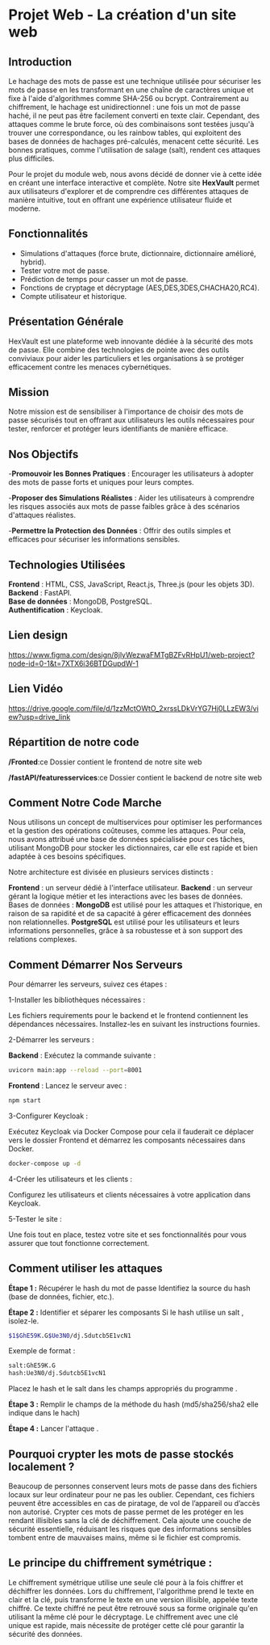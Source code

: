 # Projet Web - La création d'un site web

## Introduction
Le hachage des mots de passe est une technique utilisée pour sécuriser les mots de passe en les transformant en une chaîne de caractères unique et fixe à l'aide d'algorithmes comme SHA-256 ou bcrypt. Contrairement au chiffrement, le hachage est unidirectionnel : une fois un mot de passe haché, il ne peut pas être facilement converti en texte clair. Cependant, des attaques comme le brute force, où des combinaisons sont testées jusqu'à trouver une correspondance, ou les rainbow tables, qui exploitent des bases de données de hachages pré-calculés, menacent cette sécurité. Les bonnes pratiques, comme l'utilisation de salage (salt), rendent ces attaques plus difficiles.

Pour le projet du module web, nous avons décidé de donner vie à cette idée en créant une interface interactive et complète. Notre site **HexVault** permet aux utilisateurs d'explorer et de comprendre ces différentes attaques de manière intuitive, tout en offrant une expérience utilisateur fluide et moderne.

## Fonctionnalités
- Simulations d'attaques (force brute, dictionnaire, dictionnaire amélioré, hybrid).
- Tester votre mot de passe.
- Prédiction de temps pour casser un mot de passe.
- Fonctions de cryptage et décryptage (AES,DES,3DES,CHACHA20,RC4).
- Compte utilisateur et historique.


## Présentation Générale

HexVault est une plateforme web innovante dédiée à la sécurité des mots de passe. Elle combine des technologies de pointe avec des outils conviviaux pour aider les particuliers et les organisations à se protéger efficacement contre les menaces cybernétiques.

## Mission

Notre mission est de sensibiliser à l'importance de choisir des mots de passe sécurisés tout en offrant aux utilisateurs les outils nécessaires pour tester, renforcer et protéger leurs identifiants de manière efficace.

## Nos Objectifs

-**Promouvoir les Bonnes Pratiques** : Encourager les utilisateurs à adopter des mots de passe forts et uniques pour leurs comptes.

-**Proposer des Simulations Réalistes** : Aider les utilisateurs à comprendre les risques associés aux mots de passe faibles grâce à des scénarios d'attaques réalistes.

-**Permettre la Protection des Données** : Offrir des outils simples et efficaces pour sécuriser les informations sensibles.

## Technologies Utilisées
**Frontend** : HTML, CSS, JavaScript, React.js, Three.js (pour les objets 3D).  
**Backend** : FastAPI.  
**Base de données** : MongoDB, PostgreSQL.  
**Authentification** : Keycloak.
## Lien design
https://www.figma.com/design/8jlyWezwaFMTgBZFvRHpU1/web-project?node-id=0-1&t=7XTX6i36BTDGupdW-1
## Lien Vidéo
https://drive.google.com/file/d/1zzMctOWtO_2xrssLDkVrYG7Hj0LLzEW3/view?usp=drive_link

## Répartition de notre code  
**/Fronted**:ce Dossier contient le frontend de notre site web

**/fastAPI/featuresservices**:ce Dossier contient le backend de notre site web



## Comment Notre Code Marche
Nous utilisons un concept de multiservices pour optimiser les performances et la gestion des opérations coûteuses, comme les attaques. Pour cela, nous avons attribué une base de données spécialisée pour ces tâches, utilisant MongoDB pour stocker les dictionnaires, car elle est rapide et bien adaptée à ces besoins spécifiques.

Notre architecture est divisée en plusieurs services distincts :

**Frontend** : un serveur dédié à l'interface utilisateur.
**Backend** : un serveur gérant la logique métier et les interactions avec les bases de données.
Bases de données :
**MongoDB** est utilisé pour les attaques et l’historique, en raison de sa rapidité et de sa capacité à gérer efficacement des données non relationnelles.
**PostgreSQL** est utilisé pour les utilisateurs et leurs informations personnelles, grâce à sa robustesse et à son support des relations complexes.
 
## Comment Démarrer Nos Serveurs
Pour démarrer les serveurs, suivez ces étapes :

1-Installer les bibliothèques nécessaires :

Les fichiers requirements pour le backend et le frontend contiennent les dépendances nécessaires. Installez-les en suivant les instructions fournies.

2-Démarrer les serveurs :

**Backend** : Exécutez la commande suivante :
```bash
uvicorn main:app --reload --port=8001
```
**Frontend** : Lancez le serveur avec :
```bash
npm start
```
3-Configurer Keycloak :

Exécutez Keycloak via Docker Compose pour cela il fauderait ce déplacer vers le dossier Frontend et démarrez les composants nécessaires dans Docker.
```bash
docker-compose up -d
```

4-Créer les utilisateurs et les clients :

Configurez les utilisateurs et clients nécessaires à votre application dans Keycloak.

5-Tester le site :

Une fois tout en place, testez votre site et ses fonctionnalités pour vous assurer que tout fonctionne correctement.

## Comment utiliser les attaques
**Étape 1 :** Récupérer le hash du mot de passe
Identifiez la source du hash (base de données, fichier, etc.).

**Étape 2 :** Identifier et séparer les composants
Si le hash utilise un salt , isolez-le.
```bash
$1$GhE59K.G$Ue3N0/dj.Sdutcb5E1vcN1
```
Exemple de format :
```bash
salt:GhE59K.G
hash:Ue3N0/dj.Sdutcb5E1vcN1
```
Placez le hash et le salt dans les champs appropriés du programme .

**Étape 3 :** Remplir le champs de la méthode du hash (md5/sha256/sha2 elle indique dans le hach)

**Étape 4 :** Lancer l'attaque .

## Pourquoi crypter les mots de passe stockés localement ?

Beaucoup de personnes conservent leurs mots de passe dans des fichiers locaux sur leur ordinateur pour ne pas les oublier. Cependant, ces fichiers peuvent être accessibles en cas de piratage, de vol de l’appareil ou d’accès non autorisé. Crypter ces mots de passe permet de les protéger en les rendant illisibles sans la clé de déchiffrement. Cela ajoute une couche de sécurité essentielle, réduisant les risques que des informations sensibles tombent entre de mauvaises mains, même si le fichier est compromis.

## Le principe du chiffrement symétrique :

Le chiffrement symétrique utilise une seule clé pour à la fois chiffrer et déchiffrer les données. Lors du chiffrement, l'algorithme prend le texte en clair et la clé, puis transforme le texte en une version illisible, appelée texte chiffré. Ce texte chiffré ne peut être retrouvé sous sa forme originale qu'en utilisant la même clé pour le décryptage. Le chiffrement avec une clé unique est rapide, mais nécessite de protéger cette clé pour garantir la sécurité des données.



